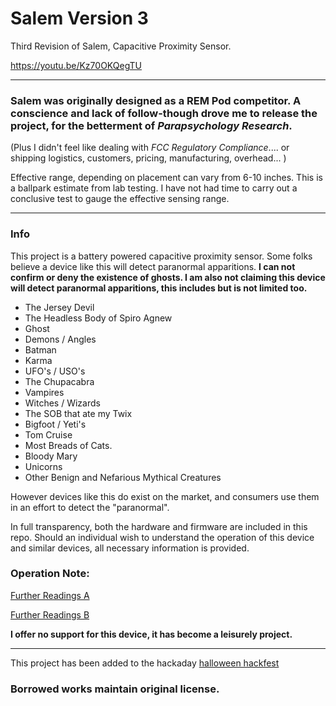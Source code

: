 


# Salem Version 3

Third Revision of Salem, Capacitive Proximity Sensor.


https://youtu.be/Kz70OKQegTU

---

### Salem was originally designed as a REM Pod competitor. A conscience and lack of follow-though drove me to release the project, for the betterment of *Parapsychology Research*.

(Plus I didn't feel like dealing with *FCC Regulatory Compliance*.... or shipping logistics, customers, pricing, manufacturing, overhead... )

Effective range, depending on placement can vary from 6-10 inches. This is a ballpark estimate from lab testing. I have not had time to carry out a conclusive test to gauge the effective sensing range.

---

### Info

This project is a battery powered capacitive proximity sensor. Some folks believe a device like this will detect paranormal apparitions. **I can not confirm or deny the existence of ghosts. I am also not claiming this device will detect paranormal apparitions, this includes but is not limited too.**

- The Jersey Devil
- The Headless Body of Spiro Agnew
- Ghost
- Demons / Angles
- Batman
- Karma
- UFO's / USO's
- The Chupacabra
- Vampires
- Witches / Wizards
- The SOB that ate my Twix
- Bigfoot / Yeti's
- Tom Cruise
- Most Breads of Cats.
- Bloody Mary
- Unicorns
- Other Benign and Nefarious Mythical Creatures


However devices like this do exist on the market, and consumers use them in an effort to detect the "paranormal".

In full transparency, both the hardware and firmware are included in this repo. Should an individual wish to understand the operation of this device and similar devices, all necessary information is provided.

### Operation Note:

[Further Readings A](https://www.allaboutcircuits.com/technical-articles/introduction-to-capacitive-touch-sensing)

[Further Readings B](https://www.clippercontrols.com/pages/Dielectric-Constant-Values.html)


**I offer no support for this device, it has become a leisurely project.**


---

This project has been added to the hackaday [halloween hackfest](https://hackaday.com/2021/08/10/new-contest-halloween-hackfest/)



### Borrowed works maintain original license.

